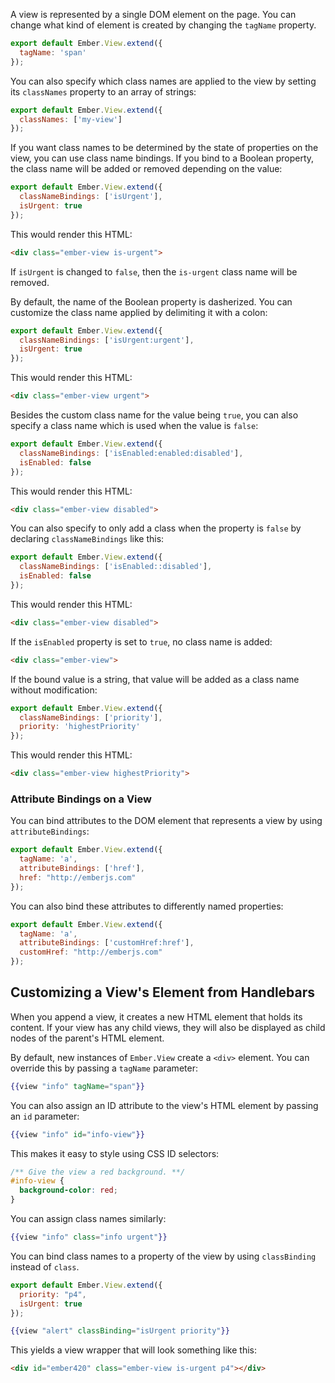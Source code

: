 A view is represented by a single DOM element on the page. You can change what kind of element is created by
changing the `tagName` property.

```app/views/my-view.js
export default Ember.View.extend({
  tagName: 'span'
});
```

You can also specify which class names are applied to the view by setting its `classNames` property to an array of strings:

```app/views/my-view.js
export default Ember.View.extend({
  classNames: ['my-view']
});
```

If you want class names to be determined by the state of properties on the view, you can use class name bindings. If you bind to
a Boolean property, the class name will be added or removed depending on the value:

```app/views/my-view.js
export default Ember.View.extend({
  classNameBindings: ['isUrgent'],
  isUrgent: true
});
```

This would render this HTML:

```html
<div class="ember-view is-urgent">
```

If `isUrgent` is changed to `false`, then the `is-urgent` class name will be removed.

By default, the name of the Boolean property is dasherized. You can customize the class name
applied by delimiting it with a colon:

```app/views/my-view.js
export default Ember.View.extend({
  classNameBindings: ['isUrgent:urgent'],
  isUrgent: true
});
```

This would render this HTML:

```html
<div class="ember-view urgent">
```

Besides the custom class name for the value being `true`,
you can also specify a class name which is used when the value is `false`:

```app/views/my-view.js
export default Ember.View.extend({
  classNameBindings: ['isEnabled:enabled:disabled'],
  isEnabled: false
});
```

This would render this HTML:

```html
<div class="ember-view disabled">
```

You can also specify to only add a class when the property is `false` by declaring `classNameBindings` like this:

```app/views/my-view.js
export default Ember.View.extend({
  classNameBindings: ['isEnabled::disabled'],
  isEnabled: false
});
```

This would render this HTML:

```html
<div class="ember-view disabled">
```

If the `isEnabled` property is set to `true`, no class name is added:

```html
<div class="ember-view">
```


If the bound value is a string, that value will be added as a class name without
modification:

```app/views/my-view.js
export default Ember.View.extend({
  classNameBindings: ['priority'],
  priority: 'highestPriority'
});
```

This would render this HTML:

```html
<div class="ember-view highestPriority">
```

### Attribute Bindings on a View

You can bind attributes to the DOM element that represents a view by using `attributeBindings`:

```app/views/my-view.js
export default Ember.View.extend({
  tagName: 'a',
  attributeBindings: ['href'],
  href: "http://emberjs.com"
});
```

You can also bind these attributes to differently named properties:

```app/views/my-view.js
export default Ember.View.extend({
  tagName: 'a',
  attributeBindings: ['customHref:href'],
  customHref: "http://emberjs.com"
});
```

## Customizing a View's Element from Handlebars

When you append a view, it creates a new HTML element that holds its content.
If your view has any child views, they will also be displayed as child nodes
of the parent's HTML element.

By default, new instances of `Ember.View` create a `<div>` element. You can
override this by passing a `tagName` parameter:

```handlebars
{{view "info" tagName="span"}}
```

You can also assign an ID attribute to the view's HTML element by passing an `id` parameter:

```handlebars
{{view "info" id="info-view"}}
```

This makes it easy to style using CSS ID selectors:

```css
/** Give the view a red background. **/
#info-view {
  background-color: red;
}
```

You can assign class names similarly:

```handlebars
{{view "info" class="info urgent"}}
```

You can bind class names to a property of the view by using `classBinding` instead of `class`.

```app/views/alert.js
export default Ember.View.extend({
  priority: "p4",
  isUrgent: true
});
```

```handlebars
{{view "alert" classBinding="isUrgent priority"}}
```

This yields a view wrapper that will look something like this:

```html
<div id="ember420" class="ember-view is-urgent p4"></div>
```
